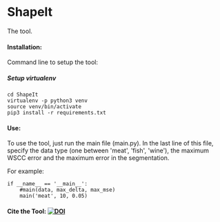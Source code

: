 # ShapeIt
The tool.



#### Installation:
Command line to setup the tool:

##### Setup virtualenv
````
cd ShapeIt
virtualenv -p python3 venv 
source venv/bin/activate
pip3 install -r requirements.txt
````


#### Use:
To use the tool, just run the main file (main.py).
In the last line of this file, specify the data type (one between 'meat', 'fish', 'wine'), 
the maximum WSCC error and the maximum error in the segmentation.

For example:
````
if __name__ == '__main__':
    #main(data, max_delta, max_mse)
    main('meat', 10, 0.05)

````

#### Cite the Tool:   [![DOI](https://zenodo.org/badge/238563183.svg)](https://zenodo.org/badge/latestdoi/238563183)

